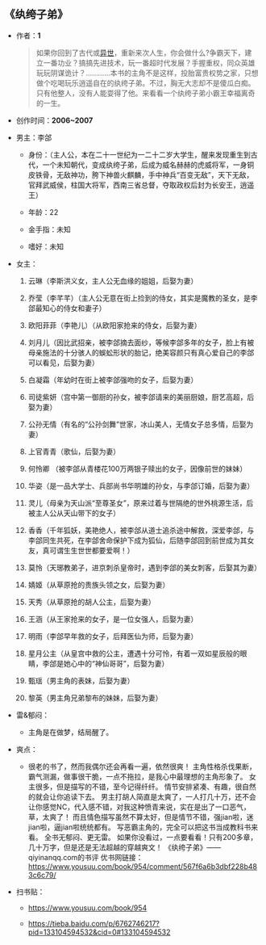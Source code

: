 ## 《纨绔子弟》

- 作者：**1**
  
    > 如果你回到了古代或[异世](https://baike.baidu.com/item/异世)，重新来次人生，你会做什么?争霸天下，建立一番功业？搞搞先进技术，玩一番超时代发展？手握重权，同众英雄玩玩阴谋诡计？…………本书的主角不是这样，投胎富贵权势之家，只想做个吃喝玩乐逍遥自在的纨绔子弟。不过，胸无大志却不是傻瓜白痴。只有他整人，没有人能耍得了他。来看看一个纨绔子弟小霸王幸福离奇的一生。
  
- 创作时间：**2006~2007**

- 男主：李郃

  * 身份：（主人公，本在二十一世纪为一二十二岁大学生，醒来发现重生到古代，一个未知朝代，变成纨绔子弟，后成为威名赫赫的虎威将军，一身铜皮铁骨，无敌神功，胯下神兽火麒麟，手中神兵“百变无敌”，天下无敌，官拜武威侯，柱国大将军，西南三省总督，夺取政权后封为长安王，逍遥王）
  
  * 年龄：22
  * 金手指：未知
  * 嗜好：未知

- 女主：

  1. 云琳（李斯洪义女，主人公无血缘的姐姐，后娶为妻）

  2. 乔莹（李芊芊）（主人公无意在街上捡到的侍女，其实是魔教的圣女，是李郃最知心的侍女和妻子）
  3. 欧阳菲菲（李艳儿）（从欧阳家抢来的侍女，后娶为妻）
  4. 刘月儿（因比武招亲，被李郃摘去面纱，等候李郃多年的女子，脸上有被母亲施法的十分骇人的蜈蚣形状的胎记，绝美容颜只有真心爱自己的李郃可以看见，后娶为妻）
  5. 白凝霜（年幼时在街上被李郃强吻的女子，后娶为妻）
  6. 司徒紫妍（宫中第一御厨的孙女，被李郃请来的美丽厨娘，厨艺高超，后娶为妻）
  7. 公孙无情（有名的“公孙剑舞”世家，冰山美人，无情女子总多情，后娶为妻）
  8. 上官青青（歌仙，后娶为妻）
  9. 何怜卿 （被李郃从青楼花100万两银子赎出的女子，因像前世的妹妹）
  10. 华姿（是一品大学士、兵部尚书华明雄的孙女，与李郃订婚，后娶为妻）
  11. 灵儿（母亲为天山派“至尊圣女”，原来过着与世隔绝的世外桃源生活，后被主人公从天山带下的女子）
  12. 香香（千年狐妖，美艳绝人，被李郃从道士追杀途中解救，深爱李郃，与李郃同生共死，在李郃舍命保护下成为狐仙，后随李郃回到前世成为其女友，真可谓生生世世都要爱啊！）
  13. 莫怜（天琊教弟子，进京刺杀皇帝时，遇到李郃的美女刺客，后娶其为妻）
  14. 婧姬（从草原抢的贵族头领之女，后娶为妻）
  15. 天秀（从草原抢的胡人公主，后娶为妻）
  16. 王涵（从王家抢来的女子，是一位女强人，后娶为妻）
  17. 明雨（李郃早年救的女子，后拜医仙为师，后娶为妻）
  18. 星月公主（从皇宫中救的公主，遭遇十分可怜，有着一双如星辰般的眼睛，李郃是她心中的“神仙哥哥”，后娶为妻）
  19. 甄瑶（男主角的表妹，后娶为妻）
  20. 黎英（男主角兄弟黎布的妹妹，后娶为妻）

- 雷&郁闷：

  * 主角是在做梦，结局醒了。

- 爽点：
  
  * 很老的书了，然而我偶尔还会再看一遍，依然很爽！
  主角性格杀伐果断，霸气测漏，做事很干脆，一点不拖拉，是我心中最理想的主角形象了。
  女主很多，但是描写的不错，至今记得纤纤。
  情节安排紧凑、有趣，很自然的就会让你追读下去。
  男主打胡人简直是太爽了，一人打几十万，还不会让你感觉NC，代入感不错，对我这种愤青来说，实在是出了一口恶气，草，太爽了！
  而且情色描写虽然不算太好，但是情节不错，强jian啦，迷jian啦，逼jian啦统统都有。
  写恶霸主角的，完全可以把这书当成教科书来看。
  全书无郁闷、更无雷。
  如果你没看过，一点要看看！只有200多章，几十万字，但是还是无法超越的穿越爽文！
  《纨绔子弟》——qiyinanqq.com的书评
  优书网链接：https://www.yousuu.com/book/954/comment/567f6a6b3dbf228b483c6c79/

- 扫书贴：
  
  * <https://www.yousuu.com/book/954>

  * <https://tieba.baidu.com/p/6762746217?pid=133104594532&cid=0#133104594532>
